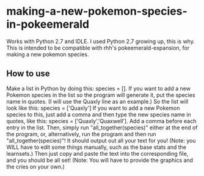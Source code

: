 # making-a-new-pokemon-species-in-pokeemerald
Works with Python 2.7 and IDLE.
I used Python 2.7 growing up, this is why.
This is intended to be compatible with rhh's pokeemerald-expansion, for making a new pokemon species.

## How to use
Make  a list in Python by doing this: species = []. If you want to add a new Pokemon species in the list so the program will generate it, put the species name in quotes. (I will use the Quaxly line as an example.)
So the list will look like this: species = ['Quaxly']
If you want to add a new Pokemon species to this, just add a comma and then type the new species name in quotes, like this: species = ['Quaxly','Quaxwell']. Add a comma before each entry in the list.
Then, simply run "all_together(species)" either at the end of the program, or, alternatively, run the program and then run "all_together(species)"! It should output out all your text for you! (Note: you WILL have to edit some things manually, such as the base stats and the learnsets.) Then just copy and paste the text into the corresponding file, and you should be all set! (Note: You will have to provide the graphics and the cries on your own.)
